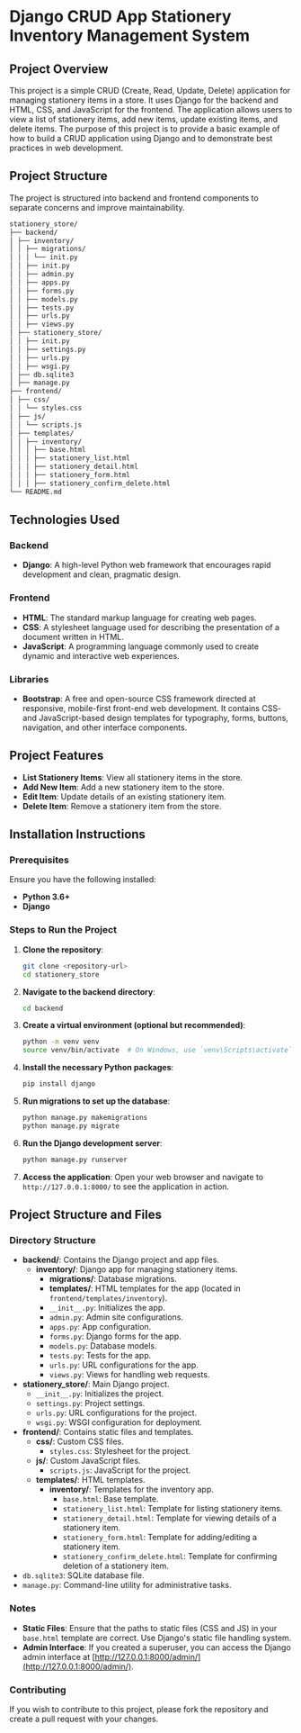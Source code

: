 # Django CRUD App Stationery Inventory Management System

## Project Overview

This project is a simple CRUD (Create, Read, Update, Delete) application for managing stationery items in a store. It uses Django for the backend and HTML, CSS, and JavaScript for the frontend. The application allows users to view a list of stationery items, add new items, update existing items, and delete items. The purpose of this project is to provide a basic example of how to build a CRUD application using Django and to demonstrate best practices in web development.

## Project Structure

The project is structured into backend and frontend components to separate concerns and improve maintainability.

```bash
stationery_store/
├── backend/
│ ├── inventory/
│ │ ├── migrations/
│ │ │ └── init.py
│ │ ├── init.py
│ │ ├── admin.py
│ │ ├── apps.py
│ │ ├── forms.py
│ │ ├── models.py
│ │ ├── tests.py
│ │ ├── urls.py
│ │ ├── views.py
│ ├── stationery_store/
│ │ ├── init.py
│ │ ├── settings.py
│ │ ├── urls.py
│ │ ├── wsgi.py
│ ├── db.sqlite3
│ ├── manage.py
├── frontend/
│ ├── css/
│ │ └── styles.css
│ ├── js/
│ │ └── scripts.js
│ ├── templates/
│ │ ├── inventory/
│ │ │ ├── base.html
│ │ │ ├── stationery_list.html
│ │ │ ├── stationery_detail.html
│ │ │ ├── stationery_form.html
│ │ │ ├── stationery_confirm_delete.html
└── README.md
```

## Technologies Used

### Backend

- **Django**: A high-level Python web framework that encourages rapid development and clean, pragmatic design.

### Frontend

- **HTML**: The standard markup language for creating web pages.
- **CSS**: A stylesheet language used for describing the presentation of a document written in HTML.
- **JavaScript**: A programming language commonly used to create dynamic and interactive web experiences.

### Libraries

- **Bootstrap**: A free and open-source CSS framework directed at responsive, mobile-first front-end web development. It contains CSS- and JavaScript-based design templates for typography, forms, buttons, navigation, and other interface components.

## Project Features

- **List Stationery Items**: View all stationery items in the store.
- **Add New Item**: Add a new stationery item to the store.
- **Edit Item**: Update details of an existing stationery item.
- **Delete Item**: Remove a stationery item from the store.

## Installation Instructions

### Prerequisites

Ensure you have the following installed:

- **Python 3.6+**
- **Django**

### Steps to Run the Project

1. **Clone the repository**:

   ```bash
   git clone <repository-url>
   cd stationery_store
   ```

2. **Navigate to the backend directory**:

   ```bash
   cd backend
   ```

3. **Create a virtual environment (optional but recommended)**:

   ```bash
   python -m venv venv
   source venv/bin/activate  # On Windows, use `venv\Scripts\activate`
   ```

4. **Install the necessary Python packages**:

   ```bash
   pip install django
   ```

5. **Run migrations to set up the database**:

   ```bash
   python manage.py makemigrations
   python manage.py migrate
   ```

6. **Run the Django development server**:

   ```bash
   python manage.py runserver
   ```

7. **Access the application**:
   Open your web browser and navigate to `http://127.0.0.1:8000/` to see the application in action.

## Project Structure and Files

### Directory Structure

- **backend/**: Contains the Django project and app files.
  - **inventory/**: Django app for managing stationery items.
    - **migrations/**: Database migrations.
    - **templates/**: HTML templates for the app (located in `frontend/templates/inventory`).
    - `__init__.py`: Initializes the app.
    - `admin.py`: Admin site configurations.
    - `apps.py`: App configuration.
    - `forms.py`: Django forms for the app.
    - `models.py`: Database models.
    - `tests.py`: Tests for the app.
    - `urls.py`: URL configurations for the app.
    - `views.py`: Views for handling web requests.
- **stationery_store/**: Main Django project.
  - `__init__.py`: Initializes the project.
  - `settings.py`: Project settings.
  - `urls.py`: URL configurations for the project.
  - `wsgi.py`: WSGI configuration for deployment.
- **frontend/**: Contains static files and templates.
  - **css/**: Custom CSS files.
    - `styles.css`: Stylesheet for the project.
  - **js/**: Custom JavaScript files.
    - `scripts.js`: JavaScript for the project.
  - **templates/**: HTML templates.
    - **inventory/**: Templates for the inventory app.
      - `base.html`: Base template.
      - `stationery_list.html`: Template for listing stationery items.
      - `stationery_detail.html`: Template for viewing details of a stationery item.
      - `stationery_form.html`: Template for adding/editing a stationery item.
      - `stationery_confirm_delete.html`: Template for confirming deletion of a stationery item.
- `db.sqlite3`: SQLite database file.
- `manage.py`: Command-line utility for administrative tasks.

### Notes

- **Static Files**: Ensure that the paths to static files (CSS and JS) in your `base.html` template are correct. Use Django's static file handling system.
- **Admin Interface**: If you created a superuser, you can access the Django admin interface at [http://127.0.0.1:8000/admin/](http://127.0.0.1:8000/admin/).

### Contributing

If you wish to contribute to this project, please fork the repository and create a pull request with your changes.
